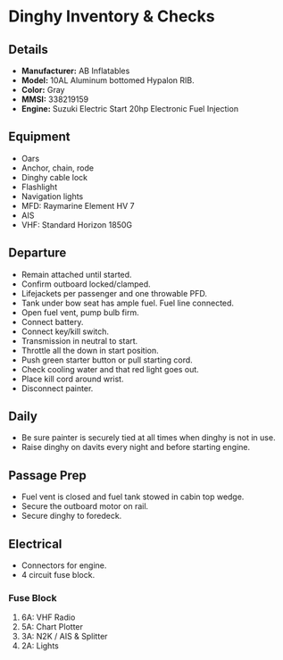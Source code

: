 # Dinghy Inventory & Checks

## Details

* **Manufacturer:** AB Inflatables
* **Model:** 10AL Aluminum bottomed Hypalon RIB.
* **Color:** Gray
* **MMSI:** 338219159
* **Engine:** Suzuki Electric Start 20hp Electronic Fuel Injection

## Equipment

* Oars
* Anchor, chain, rode
* Dinghy cable lock
* Flashlight
* Navigation lights
* MFD: Raymarine Element HV 7
* AIS
* VHF: Standard Horizon 1850G

## Departure

* Remain attached until started.
* Confirm outboard locked/clamped.
* Lifejackets per passenger and one throwable PFD.
* Tank under bow seat has ample fuel. Fuel line connected.
* Open fuel vent, pump bulb firm.
* Connect battery.
* Connect key/kill switch.
* Transmission in neutral to start.
* Throttle all the down in start position.
* Push green starter button or pull starting cord.
* Check cooling water and that red light goes out.
* Place kill cord around wrist.
* Disconnect painter.

## Daily

* Be sure painter is securely tied at all times when dinghy is not in use.
* Raise dinghy on davits every night and before starting engine.

## Passage Prep

* Fuel vent is closed and fuel tank stowed in cabin top wedge.
* Secure the outboard motor on rail.
* Secure dinghy to foredeck.

## Electrical

* Connectors for engine.
* 4 circuit fuse block.

### Fuse Block

1. 6A: VHF Radio
2. 5A: Chart Plotter
3. 3A: N2K / AIS & Splitter
4. 2A: Lights
